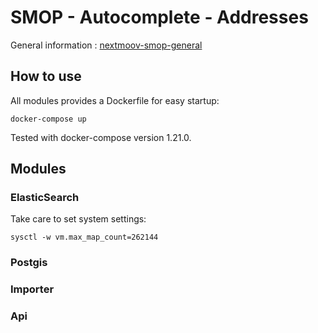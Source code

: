 # SMOP - Autocomplete - Addresses

General information : [nextmoov-smop-general](https://github.com/nextmoov/nextmoov-smop-general)

## How to use

All modules provides a Dockerfile for easy startup:

```
docker-compose up
```

Tested with docker-compose version 1.21.0.

## Modules

### ElasticSearch

Take care to set system settings:

```
sysctl -w vm.max_map_count=262144
```

### Postgis

### Importer

### Api
